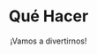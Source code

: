 ---
layout: list
title: Qué Hacer
subtitle: ¡Vamos a divertirnos!
description: Organizado por cercanía a Rosario. Esta página es para que quienes viajen a Rosario puedan disfrutar al máximo, si tenés alguna sugerencia para sumar, hablanos por privado. :)
menu-order: 2
lang: es
---